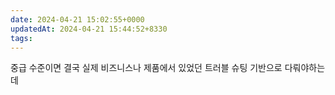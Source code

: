 ```yaml
---
date: 2024-04-21 15:02:55+0000
updatedAt: 2024-04-21 15:44:52+8330
tags: 
---
```

중급 수준이면 결국 실제 비즈니스나 제품에서 있었던 트러블 슈팅 기반으로 다뤄야하는데